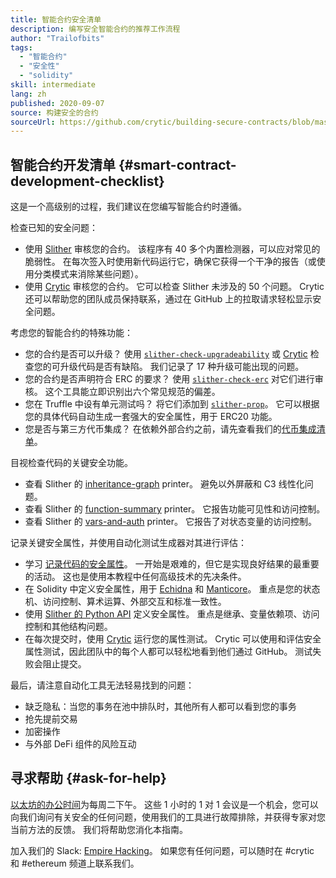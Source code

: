 ```yaml
---
title: 智能合约安全清单
description: 编写安全智能合约的推荐工作流程
author: "Trailofbits"
tags:
  - "智能合约"
  - "安全性"
  - "solidity"
skill: intermediate
lang: zh
published: 2020-09-07
source: 构建安全的合约
sourceUrl: https://github.com/crytic/building-secure-contracts/blob/master/development-guidelines/workflow.md
---
```


## 智能合约开发清单 \{#smart-contract-development-checklist}

这是一个高级别的过程，我们建议在您编写智能合约时遵循。

检查已知的安全问题：

- 使用 [Slither](https://github.com/crytic/slither) 审核您的合约。 该程序有 40 多个内置检测器，可以应对常见的脆弱性。 在每次签入时使用新代码运行它，确保它获得一个干净的报告（或使用分类模式来消除某些问题）。
- 使用 [Crytic](https://crytic.io/) 审核您的合约。 它可以检查 Slither 未涉及的 50 个问题。 Crytic 还可以帮助您的团队成员保持联系，通过在 GitHub 上的拉取请求轻松显示安全问题。

考虑您的智能合约的特殊功能：

- 您的合约是否可以升级？ 使用 [`slither-check-upgradeability`](https://github.com/crytic/slither/wiki/Upgradeability-Checks) 或 [Crytic](https://blog.trailofbits.com/2020/06/12/upgradeable-contracts-made-safer-with-crytic/) 检查您的可升级代码是否有缺陷。 我们记录了 17 种升级可能出现的问题。
- 您的合约是否声明符合 ERC 的要求？ 使用 [`slither-check-erc`](https://github.com/crytic/slither/wiki/ERC-Conformance) 对它们进行审核。 这个工具能立即识别出六个常见规范的偏差。
- 您在 Truffle 中设有单元测试吗？ 将它们添加到 [`slither-prop`](https://github.com/crytic/slither/wiki/Property-generation)。 它可以根据您的具体代码自动生成一套强大的安全属性，用于 ERC20 功能。
- 您是否与第三方代币集成？ 在依赖外部合约之前，请先查看我们的[代币集成清单](/developers/tutorials/token-integration-checklist/)。

目视检查代码的关键安全功能。

- 查看 Slither 的 [inheritance-graph](https://github.com/trailofbits/slither/wiki/Printer-documentation#inheritance-graph) printer。 避免以外屏蔽和 C3 线性化问题。
- 查看 Slither 的 [function-summary](https://github.com/trailofbits/slither/wiki/Printer-documentation#function-summary) printer。 它报告功能可见性和访问控制。
- 查看 Slither 的 [vars-and-auth](https://github.com/trailofbits/slither/wiki/Printer-documentation#variables-written-and-authorization) printer。 它报告了对状态变量的访问控制。

记录关键安全属性，并使用自动化测试生成器对其进行评估：

- 学习 [记录代码的安全属性](/developers/tutorials/guide-to-smart-contract-security-tools/)。 一开始是艰难的，但它是实现良好结果的最重要的活动。 这也是使用本教程中任何高级技术的先决条件。
- 在 Solidity 中定义安全属性，用于 [Echidna](https://github.com/crytic/echidna) 和 [Manticore](https://manticore.readthedocs.io/en/latest/verifier.html)。 重点是您的状态机、访问控制、算术运算、外部交互和标准一致性。
- 使用 [ Slither 的 Python API](/developers/tutorials/how-to-use-slither-to-find-smart-contract-bugs/) 定义安全属性。 重点是继承、变量依赖项、访问控制和其他结构问题。
- 在每次提交时，使用 [Crytic](https://crytic.io) 运行您的属性测试。 Crytic 可以使用和评估安全属性测试，因此团队中的每个人都可以轻松地看到他们通过 GitHub。 测试失败会阻止提交。

最后，请注意自动化工具无法轻易找到的问题：

- 缺乏隐私：当您的事务在池中排队时，其他所有人都可以看到您的事务
- 抢先提前交易
- 加密操作
- 与外部 DeFi 组件的风险互动

## 寻求帮助 \{#ask-for-help}

[以太坊的办公时间](https://calendly.com/dan-trailofbits/ethereum-office-hours)为每周二下午。 这些 1 小时的 1 对 1 会议是一个机会，您可以向我们询问有关安全的任何问题，使用我们的工具进行故障排除，并获得专家对您当前方法的反馈。 我们将帮助您消化本指南。

加入我们的 Slack: [ Empire Hacking](https://join.slack.com/t/empirehacking/shared_invite/zt-h97bbrj8-1jwuiU33nnzg67JcvIciUw)。 如果您有任何问题，可以随时在 #crytic 和 #ethereum 频道上联系我们。
